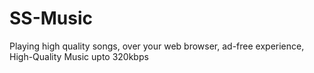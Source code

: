 # SS-Music
 Playing high quality songs, over your web browser, ad-free experience, High-Quality Music upto 320kbps
